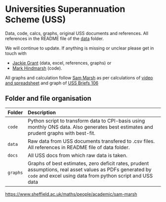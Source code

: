 # Universities Superannuation Scheme (USS)
Data, code, calcs, graphs, original USS documents and references. All references in the README file of the [data](https://github.com/SussexUCU/USS/tree/main/data 'data') folder.

We will continue to update. If anything is missing or unclear please get in touch with 
- [Jackie Grant](https://profiles.sussex.ac.uk/p34565-jackie-grant/about 'Jackie')  (data, excel, references, graphs) or 
- [Mark Hindmarsh](https://profiles.sussex.ac.uk/p7423-mark-hindmarsh/about 'Mark')  (code). 

All graphs and calculation follow [Sam Marsh](https://www.sheffield.ac.uk/maths/people/academic/sam-marsh 'Sam Marsh') as per calculations of [video and spreadsheet](https://www.youtube.com/watch?v=DlMxwIytgNc 'Sam calcs') and graph of [USS Briefs 106](https://medium.com/ussbriefs/how-extreme-prudence-and-misguided-risk-management-sent-the-uss-into-crisis-baf78c35d9e1 'USS Briefs 106') 


## Folder and file organisation

| Folder | Description  |
|:--|:--|
| `code`| Python script to transform data to CPI-basis using monthly ONS data. Also generates best estimates and prudent graphs with best-fit. |   
| `data`| Raw data from USS documents transfered to .csv files. All references in README file of data folder. |
| `docs`| All USS docs from which raw data is taken. |
| `graphs`| Graphs of best estimates, zero deficit rates, prudent assumptions, real asset values as PDFs generated by `code` and excel using data from python script and USS data |


https://www.sheffield.ac.uk/maths/people/academic/sam-marsh




